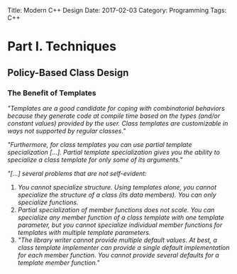 Title: Modern C++ Design 
Date: 2017-02-03
Category: Programming
Tags: C++

Part I. Techniques
==================

Policy-Based Class Design
-------------------------

### The Benefit of Templates
*"Templates are a good candidate for coping with combinatorial behaviors because they generate code at compile time based on the types (and/or constant values) provided by the user.
Class templates are customizable in ways not supported by regular classes."*

*"Furthermore, for class templates you can use partial template specialization [...]. Partial template specialization gives you the ability to specialize a class template for only some of its arguments."*

*"[...] several problems that are not self-evident:*

1. *You cannot specialize structure. Using templates alone, you cannot specialize the structure of a class (its data members). You can only specialize functions.*
2. *Partial specialization of member functions does not scale. You can specialize any member function of a class template with one template parameter, but you cannot specialize individual member functions for templates with multiple template parameters.*
3. *"The library writer cannot provide multiple default values. At best, a class template implementer can provide a single default implementation for each member function. You cannot provide several defaults for a template member function."*

